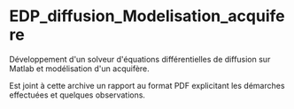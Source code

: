 # EDP_diffusion_Modelisation_acquifere
Développement d'un solveur d'équations différentielles de diffusion sur Matlab et modélisation d'un acquifère.

Est joint à cette archive un rapport au format PDF explicitant les démarches effectuées et quelques observations.

